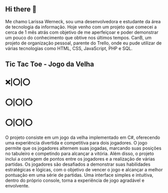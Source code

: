## Hi there 👋

   Me chamo Larissa Werneck, sou uma desenvolvedora e estudante da área de tecnologia da informação.
   Hoje venho com um projeto que comecei a cerca de 1 mês atrás com objetivo de me aperfeiçoar e poder demonstrar um pouco do conhecimento que obtive nos últimos tempos. CanB, um projeto de organização pessoal, parente do Trello, onde eu pude utilizar de várias tecnologias como HTML, CSS, JavaScript, PHP e SQL.

## Tic Tac Toe - Jogo da Velha
## ❌|⭕|⭕
## ⭕|⭕|⭕
## ⭕|⭕|⭕

   O projeto consiste em um jogo da velha implementado em C#, oferecendo uma experiência divertida e competitiva para dois jogadores. O jogo permite que os jogadores alternem suas jogadas, marcando suas posições no tabuleiro e competindo para alcançar a vitória. Além disso, o projeto inclui a contagem de pontos entre os jogadores e a realização de várias partidas. Os jogadores são desafiados a demonstrar suas habilidades estratégicas e lógicas, com o objetivo de vencer o jogo e alcançar a melhor pontuação em uma série de partidas. Uma interface simples e intuitiva, dentro do próprio console, torna a experiência de jogo agradável e envolvente.
